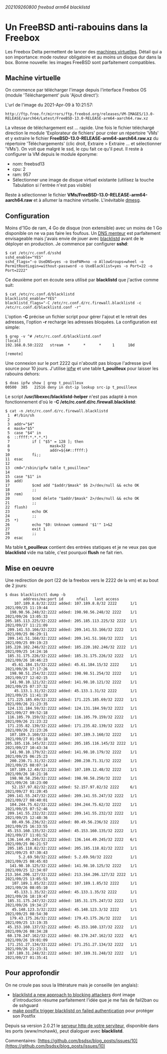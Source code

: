 ###### 202109260800 freebsd arm64 blacklistd
# Un FreeBSD anti-rabouins dans la Freebox

Les Freebox Delta permettent de lancer des [machines virtuelles](https://portail.free.fr/nouveautes/freebox-delta-les-vms-machines-virtuelles-disponibles-pour-tous-les-utilisateurs-et-utilisatrices-dune-freebox-delta-ou-delta-s/). Détail qui a son importance: mode routeur obligatoire et au moins un disque dur dans la box. Bonne nouvelle: les images FreeBSD sont parfaitement compatibles.

## Machine virtuelle

On commence par télécharger l'image depuis l'interface Freebox OS (module 'Téléchargement' puis 'Ajout direct'):

L'url de l'image du 2021-Apr-09 à 10:21:57:

    http://ftp.free.fr/mirrors/ftp.freebsd.org/releases/VM-IMAGES/13.0-RELEASE/aarch64/Latest/FreeBSD-13.0-RELEASE-arm64-aarch64.raw.xz

La vitesse de téléchargement est ... rapide. Une fois le fichier téléchargé direction le module 'Explorateur de fichiers' pour créer un répertoire 'VMs' et y extraire le fichier **FreeBSD-13.0-RELEASE-arm64-aarch64.raw.xz** du répertoire 'Téléchargements' (clic droit, Extraire > Extraire ... et sélectionner 'VMs'). On voit que malgré le ssd, le cpu fait ce qu'il peut. Il reste à configurer la VM depuis le module éponyme:

- nom: freebsd13
- cpu: 2
- ram: 957
- Sélectionner une image de disque virtuel existante (utilisez la touche Tabulation si l'entrée n'est pas visible)

Reste à sélectionner le fichier **VMs/FreeBSD-13.0-RELEASE-arm64-aarch64.raw** et à allumer la machine virtuelle. L'inévitable [dmesg](http://download.bsdsx.fr/arm/freebox_freebsd13_dmesg.txt).

## Configuration

Moins d'1Go de ram, 4 Go de disque (non extensible) avec un moins de 1 Go disponible on ne va pas faire les foufous. Un [DNS menteur](http://blog.bsdsx.fr/2020/03/2020-03-26_unbound_ads.md.html) est parfaitement envisageable mais j'avais envie de jouer avec [blacklistd](http://mdoc.su/f/blacklistd.8) avant de le déployer en production. Je commence par configurer **sshd**:

    $ cat /etc/rc.conf.d/sshd
    sshd_enable="YES"
    sshd_flags="-o UseDNS=yes -o UsePAM=no -o AllowGroups=wheel -o PermitRootLogin=without-password -o UseBlacklist=yes -o Port=22 -o Port=2222"

Ce deuxième port en écoute sera utilisé par **blacklistd** que j'active comme suit:

    $ cat /etc/rc.conf.d/blacklistd
    blacklistd_enable="YES"
    blacklistd_flags="-C /etc/rc.conf.d/rc.firewall.blacklistd -c /etc/rc.conf.d/blacklistd.conf -r"

L'option **-C** précise un fichier script pour gérer l'ajout et le retrait des adresses, l'option **-r** recharge les adresses bloquées. La configuration est simple:

    $ grep -v ^# /etc/rc.conf.d/blacklistd.conf
    [local]
    192.168.0.50:2222   stream  *      *      *     1      10d
    
    [remote]

Une connexion sur le port 2222 qui n'aboutit pas bloque l'adresse ipv4 source pour 10 jours. J'utilise [ipfw](http://mdoc.su/f/ipfw.9) et une table **t_pouilleux** pour laisser les rabouins dehors:

    $ doas ipfw show | grep t_pouilleux
    00500  385   22516 deny in dst-ip lookup src-ip t_pouilleux

Le script **/usr/libexec/blacklistd-helper** n'est pas adapté à mon fonctionnement d'où le **-C /etc/rc.conf.d/rc.firewall.blacklistd**:

    $ cat -n /etc/rc.conf.d/rc.firewall.blacklistd
     1  #!/bin/sh
     2
     3  addr="$4"
     4  mask="$5"
     5  case "$4" in
     6  ::ffff:*.*.*.*)
     7          if [ "$5" = 128 ]; then
     8                  mask=32
     9                  addr=${4#::ffff:}
    10          fi;;
    11  esac
    12
    13  cmd="/sbin/ipfw table t_pouilleux"
    14
    15  case "$1" in
    16  add)
    17          $cmd add "$addr/$mask" $6 2>/dev/null && echo OK
    18          ;;
    19  rem)
    20          $cmd delete "$addr/$mask" 2>/dev/null && echo OK
    21          ;;
    22  flush)
    23          echo OK
    24          ;;
    25  *)
    26          echo "$0: Unknown command '$1'" 1>&2
    27          exit 1
    28          ;;
    29  esac

Ma table **t_pouilleux** contient des entrées statiques et je ne veux pas que **blacklistd** vide ma table, c'est pourquoi **flush** ne fait rien.

## Mise en oeuvre

Une redirection de port (22 de la freebox vers le 2222 de la vm) et au bout de 2 jours:

    $ doas blacklistctl dump -b
            address/ma:port id      nfail   last access
        107.189.8.8/32:2222 added: 107.189.8.8/32 2222      1/1     2021/09/25 11:19:44
      198.98.56.248/32:2222 added: 198.98.56.248/32 2222    1/1     2021/09/26 13:05:33
    205.185.113.225/32:2222 added: 205.185.113.225/32 2222  1/1     2021/09/27 11:21:09
     209.141.53.166/32:2222 added: 209.141.53.166/32 2222   1/1     2021/09/25 06:29:11
     209.141.51.168/32:2222 added: 209.141.51.168/32 2222   1/1     2021/09/25 09:19:23
    185.220.102.246/32:2222 added: 185.220.102.246/32 2222  1/1     2021/09/25 14:24:16
     185.31.175.226/32:2222 added: 185.31.175.226/32 2222   1/1     2021/09/26 10:46:23
       45.61.184.15/32:2222 added: 45.61.184.15/32 2222     1/1     2021/09/26 17:17:26
      198.98.51.254/32:2222 added: 198.98.51.254/32 2222    1/1     2021/09/27 12:02:15
      141.98.10.121/32:2222 added: 141.98.10.121/32 2222    1/1     2021/09/25 07:37:32
        45.133.1.31/32:2222 added: 45.133.1.31/32 2222      1/1     2021/09/25 11:41:19
     171.225.185.69/32:2222 added: 171.225.185.69/32 2222   1/1     2021/09/26 21:23:35
     124.131.184.59/32:2222 added: 124.131.184.59/32 2222   1/1     2021/09/27 09:52:18
     116.105.79.159/32:2222 added: 116.105.79.159/32 2222   1/1     2021/09/26 21:23:22
     171.235.82.139/32:2222 added: 171.235.82.139/32 2222   1/1     2021/09/26 21:23:26
      107.189.3.160/32:2222 added: 107.189.3.160/32 2222    1/1     2021/09/27 01:58:18
    205.185.116.145/32:2222 added: 205.185.116.145/32 2222  1/1     2021/09/27 10:43:34
      141.98.10.179/32:2222 added: 141.98.10.179/32 2222    1/1     2021/09/25 06:25:23
      200.230.71.31/32:2222 added: 200.230.71.31/32 2222    1/1     2021/09/25 08:07:14
      107.189.12.48/32:2222 added: 107.189.12.48/32 2222    1/1     2021/09/26 18:21:16
      198.98.58.250/32:2222 added: 198.98.58.250/32 2222    1/1     2021/09/26 18:23:00
       52.157.97.82/32:2222 added: 52.157.97.82/32 2222     6/1     2021/09/27 01:20:45
     209.141.55.247/32:2222 added: 209.141.55.247/32 2222   1/1     2021/09/27 08:40:01
      104.244.75.62/32:2222 added: 104.244.75.62/32 2222    1/1     2021/09/25 07:52:46
     209.141.55.232/32:2222 added: 209.141.55.232/32 2222   1/1     2021/09/25 12:48:36
       80.49.56.236/32:2222 added: 80.49.56.236/32 2222     1/1     2021/09/25 16:33:55
     45.153.160.135/32:2222 added: 45.153.160.135/32 2222   1/1     2021/09/27 11:01:52
     136.144.49.245/32:2222 added: 136.144.49.245/32 2222   6/1     2021/09/25 06:21:57
     205.185.118.82/32:2222 added: 205.185.118.82/32 2222   1/1     2021/09/25 07:30:43
          5.2.69.50/32:2222 added: 5.2.69.50/32 2222        1/1     2021/09/25 08:45:03
      141.98.10.125/32:2222 added: 141.98.10.125/32 2222    1/1     2021/09/25 12:34:07
    213.164.206.127/32:2222 added: 213.164.206.127/32 2222  1/1     2021/09/25 13:05:53
       107.189.1.85/32:2222 added: 107.189.1.85/32 2222     1/1     2021/09/26 08:05:10
        45.133.1.35/32:2222 added: 45.133.1.35/32 2222      1/1     2021/09/26 18:19:47
     185.31.175.247/32:2222 added: 185.31.175.247/32 2222   1/1     2021/09/26 19:34:27
       45.148.123.3/32:2222 added: 45.148.123.3/32 2222     1/1     2021/09/25 08:54:30
      179.43.175.26/32:2222 added: 179.43.175.26/32 2222    1/1     2021/09/25 13:19:35
     45.153.160.137/32:2222 added: 45.153.160.137/32 2222   1/1     2021/09/26 08:34:28
     60.170.247.162/32:2222 added: 60.170.247.162/32 2222   6/1     2021/09/26 19:01:09
     171.251.27.134/32:2222 added: 171.251.27.134/32 2222   1/1     2021/09/26 21:23:31
     107.189.31.248/32:2222 added: 107.189.31.248/32 2222   1/1     2021/09/27 01:35:41

## Pour approfondir

On ne croule pas sous la littérature mais je conseille (en anglais):

- [blacklistd a new approach to blocking attackers](https://gioarc.me/2017/05/29/blacklistd-a-new-approach-to-blocking-attackers/) dont image d'introduction résume parfaitement l'idée que je me fais de fail2ban ou de sshguard
- [make postfix trigger blacklistd on failed authentication](https://imil.net/blog/posts/2020/make-postfix-trigger-blacklistd-on-failed-authentication) pour protéger son Postfix

Depuis sa version 2.0.21 le [serveur http de votre serviteur](https://fossil.bsdsx.fr/mohawk), disponible dans les ports (www/mohawk), peut dialoguer avec **blacklistd**.

Commentaires: [https://github.com/bsdsx/blog_posts/issues/10](https://github.com/bsdsx/blog_posts/issues/10)
